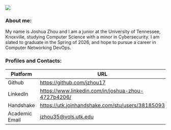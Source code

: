 ![](/github-profile(1).png)
### About me:
My name is Joshua Zhou and I am a junior at the University of Tennessee, Knoxville, studying Computer Science with a minor in Cybersecurity. I am slated to graduate in the Spring of 2026, and hope to pursue a career in Computer Networking DevOps.
### Profiles and Contacts:
| Platform       | URL                                                  |
| -------------- | ---------------------------------------------------- |
| Github         | https://github.com/jzhou17                           |
| LinkedIn       | https://www.linkedin.com/in/joshua-zhou-4727b4206/   |
| Handshake      | https://utk.joinhandshake.com/stu/users/38185093     |
| Academic Email | jzhou35@vols.utk.edu                                 |
<!--
## Hi there 👋

**jzhou17/jzhou17** is a ✨ _special_ ✨ repository because its `README.md` (this file) appears on your GitHub profile.

Here are some ideas to get you started:

- 🔭 I’m currently working on ...
- 🌱 I’m currently learning ...
- 👯 I’m looking to collaborate on ...
- 🤔 I’m looking for help with ...
- 💬 Ask me about ...
- 📫 How to reach me: ...
- 😄 Pronouns: ...
- ⚡ Fun fact: ...
-->
